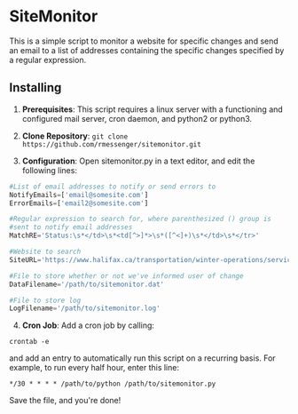 # SiteMonitor

This is a simple script to monitor a website for specific changes and
send an email to a list of addresses containing the specific changes
specified by a regular expression.

## Installing

1. __Prerequisites__: This script requires a linux server with a functioning and configured mail
server, cron daemon, and python2 or python3.

2. __Clone Repository__: ```git clone https://github.com/rmessenger/sitemonitor.git```

3. __Configuration__: Open sitemonitor.py in a text editor, and edit the following lines:

```python
#List of email addresses to notify or send errors to
NotifyEmails=['email@somesite.com']
ErrorEmails=['email2@somesite.com']

#Regular expression to search for, where parenthesized () group is
#sent to notify email addresses
MatchRE='Status:\s*</td>\s*<td[^>]*>\s*([^<]+)\s*</td>\s*</tr>'

#Website to search
SiteURL='https://www.halifax.ca/transportation/winter-operations/service-updates'

#File to store whether or not we've informed user of change
DataFilename='/path/to/sitemonitor.dat'

#File to store log
LogFilename='/path/to/sitemonitor.log'
```

4. __Cron Job__: Add a cron job by calling:

```crontab -e```

and add an entry to automatically run this script on a recurring basis.
For example, to run every half hour, enter this line:

```*/30 * * * * /path/to/python /path/to/sitemonitor.py```

Save the file, and you're done!
